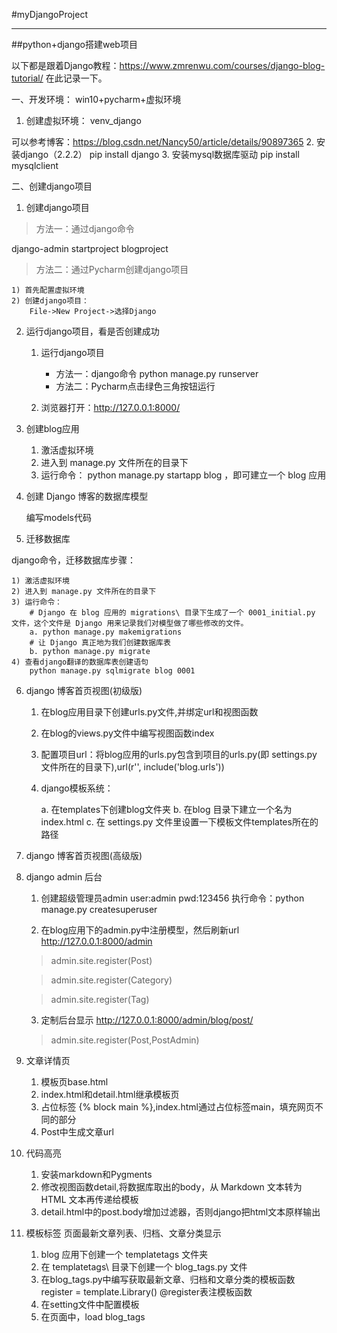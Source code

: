 #myDjangoProject
***
##python+django搭建web项目

以下都是跟着Django教程：https://www.zmrenwu.com/courses/django-blog-tutorial/
在此记录一下。

一、开发环境：
win10+pycharm+虚拟环境

1. 创建虚拟环境：
venv_django

可以参考博客：https://blog.csdn.net/Nancy50/article/details/90897365
2. 安装django（2.2.2）
pip install django
3. 安装mysql数据库驱动
pip install mysqlclient

二、创建django项目
1. 创建django项目
>方法一：通过django命令

django-admin startproject blogproject

>方法二：通过Pycharm创建django项目

    1) 首先配置虚拟环境
    2) 创建django项目：
        File->New Project->选择Django

2. 运行django项目，看是否创建成功

    1) 运行django项目

        * 方法一：django命令
            python manage.py runserver
        * 方法二：Pycharm点击绿色三角按钮运行
    2) 浏览器打开：http://127.0.0.1:8000/

3. 创建blog应用
    1) 激活虚拟环境
    2) 进入到 manage.py 文件所在的目录下   
    3) 运行命令： python manage.py startapp blog ，即可建立一个 blog 应用

4. 创建 Django 博客的数据库模型

    编写models代码

5. 迁移数据库

django命令，迁移数据库步骤：

    1) 激活虚拟环境
    2) 进入到 manage.py 文件所在的目录下
    3) 运行命令：
        # Django 在 blog 应用的 migrations\ 目录下生成了一个 0001_initial.py 文件，这个文件是 Django 用来记录我们对模型做了哪些修改的文件。
        a. python manage.py makemigrations 
        # 让 Django 真正地为我们创建数据库表
        b. python manage.py migrate
    4) 查看django翻译的数据库表创建语句
        python manage.py sqlmigrate blog 0001

6. django 博客首页视图(初级版)

    1) 在blog应用目录下创建urls.py文件,并绑定url和视图函数  
    2) 在blog的views.py文件中编写视图函数index   
    3) 配置项目url：将blog应用的urls.py包含到项目的urls.py(即 settings.py 文件所在的目录下),url(r'', include('blog.urls'))  
    4) django模板系统：
    
        a. 在templates下创建blog文件夹
        b. 在blog 目录下建立一个名为 index.html
        c. 在 settings.py 文件里设置一下模板文件templates所在的路径

7. django 博客首页视图(高级版)


8. django admin 后台
    1. 创建超级管理员admin
    user:admin
    pwd:123456
    执行命令：python manage.py createsuperuser
    
    2. 在blog应用下的admin.py中注册模型，然后刷新url
     http://127.0.0.1:8000/admin
    > admin.site.register(Post)
    
    > admin.site.register(Category)
    
    > admin.site.register(Tag)
   
    3. 定制后台显示
     http://127.0.0.1:8000/admin/blog/post/
    > admin.site.register(Post,PostAdmin)

9. 文章详情页
    1. 模板页base.html
    2. index.html和detail.html继承模板页
    3. 占位标签 {% block main %},index.html通过占位标签main，填充网页不同的部分
    4. Post中生成文章url
    

10. 代码高亮
    1. 安装markdown和Pygments
    2. 修改视图函数detail,将数据库取出的body，从 Markdown 文本转为 HTML 文本再传递给模板
    3. detail.html中的post.body增加过滤器，否则django把html文本原样输出
   
11. 模板标签
页面最新文章列表、归档、文章分类显示
    1.  blog 应用下创建一个 templatetags 文件夹
    2. 在 templatetags\ 目录下创建一个 blog_tags.py 文件
    3. 在blog_tags.py中编写获取最新文章、归档和文章分类的模板函数
        register = template.Library()
        @register表注模板函数
    4. 在setting文件中配置模板
    5. 在页面中，load blog_tags
